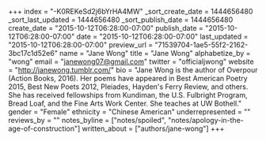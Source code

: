 +++
index = "-K0REKeSd2j6bYrHA4MW"
_sort_create_date = 1444656480
_sort_last_updated = 1444656480
_sort_publish_date = 1444656480
create_date = "2015-10-12T06:28:00-07:00"
publish_date = "2015-10-12T06:28:00-07:00"
date = "2015-10-12T06:28:00-07:00"
last_updated = "2015-10-12T06:28:00-07:00"
preview_url = "71539704-1ae5-55f2-2162-3bc17c1d52e6"
name = "Jane Wong"
title = "Jane Wong"
alphabetize_by = "wong"
email = "janewong07@gmail.com"
twitter = "officialjwong"
website = "http://janewong.tumblr.com/"
bio = "Jane Wong is the author of Overpour (Action Books, 2016). Her poems have appeared in Best American Poetry 2015, Best New Poets 2012, Pleiades, Hayden's Ferry Review, and others. She has received fellowships from Kundiman, the U.S. Fulbright Program, Bread Loaf, and the Fine Arts Work Center. She teaches at UW Bothell."
gender = "Female"
ethnicity = "Chinese American"
underrepresented = ""
reviews_by = ""
notes_byline = ["notes/spoiled", "notes/apology-in-the-age-of-construction"]
written_about = ["authors/jane-wong"]
+++

